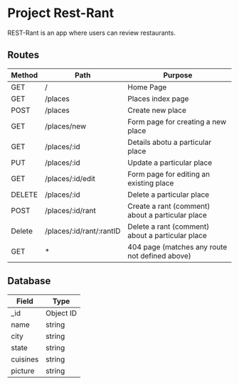 # Project Rest-Rant

REST-Rant is an app where users can review restaurants. 

## Routes

|   Method     |    Path    |   Purpose         |
|--------------|------------|-------------------|
|GET           |    /                      |   Home Page       |
|GET           |    /places                |   Places index page      |
|POST          |    /places                |   Create new place     |
|GET           |    /places/new            |   Form page for creating a new place |
|GET           |    /places/:id            |   Details abotu a particular place      |
|PUT           |    /places/:id            |   Update a particular place       |
|GET           |    /places/:id/edit       |   Form page for editing an existing place|
|DELETE        |    /places/:id            |   Delete a particular place     |
|POST           |    /places/:id/rant      |   Create a rant (comment) about a particular place     |
|Delete          |   /places/:id/rant/:rantID   |   Delete a rant (comment) about a particular place    |
|GET           |    *       |   404 page (matches any route not defined above)     |

## Database
|Field | Type|
|------|-----|
|_id   |Object ID|
|name   |string|
|city   |string|
|state   |string|
|cuisines  |string|
|picture |string|
